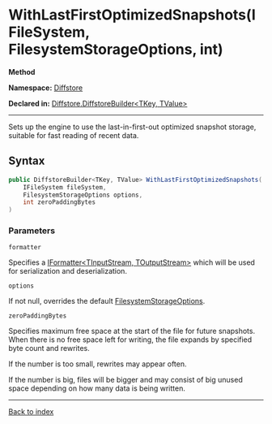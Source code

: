 # WithLastFirstOptimizedSnapshots(IFileSystem, FilesystemStorageOptions, int)

**Method**

**Namespace:** [Diffstore](Diffstore.md)

**Declared in:** [Diffstore.DiffstoreBuilder<TKey, TValue>](Diffstore.DiffstoreBuilder{TKey,TValue}.md)

------



Sets up the engine to use the last-in-first-out optimized snapshot storage,
suitable for fast reading of recent data.


## Syntax

```csharp
public DiffstoreBuilder<TKey, TValue> WithLastFirstOptimizedSnapshots(
	IFileSystem fileSystem,
	FilesystemStorageOptions options,
	int zeroPaddingBytes
)
```

### Parameters

`formatter`


Specifies a [IFormatter<TInputStream, TOutputStream>](Diffstore.Serialization.IFormatter{TInputStream,TOutputStream}.md) which
will be used for serialization and deserialization.


`options`


If not null, overrides the default [FilesystemStorageOptions](Diffstore.Entities.Filesystem.FilesystemStorageOptions.md).


`zeroPaddingBytes`


Specifies maximum free space at the start of the file for future
snapshots. When there is no free space left for writing, the file
expands by specified byte count and rewrites.


If the number is too small, rewrites may appear often.



If the number is big, files will be bigger and may consist
of big unused space depending on how many data is being written.



------

[Back to index](index.md)
